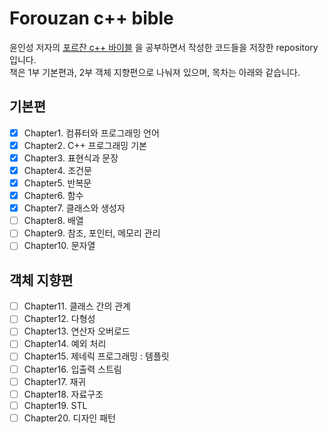 # Forouzan c++ bible
윤인성 저자의 [포르잔 c++ 바이블](http://www.kyobobook.co.kr/product/detailViewKor.laf?ejkGb=KOR&barcode=9791156645030) 을 공부하면서 작성한 코드들을 저장한 repository입니다.  
책은 1부 기본편과, 2부 객체 지향편으로 나눠져 있으며, 목차는 아래와 같습니다.  
## 기본편
- [x] Chapter1. 컴퓨터와 프로그래밍 언어  
- [x] Chapter2. C++ 프로그래밍 기본  
- [x] Chapter3. 표현식과 문장  
- [x] Chapter4. 조건문  
- [x] Chapter5. 반복문  
- [x] Chapter6. 함수  
- [x] Chapter7. 클래스와 생성자  
- [ ] Chapter8. 배열  
- [ ] Chapter9. 참조, 포인터, 메모리 관리  
- [ ] Chapter10. 문자열  
## 객체 지향편
- [ ] Chapter11. 클래스 간의 관계  
- [ ] Chapter12. 다형성  
- [ ] Chapter13. 연산자 오버로드  
- [ ] Chapter14. 예외 처리  
- [ ] Chapter15. 제네릭 프로그래밍 : 템플릿  
- [ ] Chapter16. 입출력 스트림  
- [ ] Chapter17. 재귀  
- [ ] Chapter18. 자료구조  
- [ ] Chapter19. STL  
- [ ] Chapter20. 디자인 패턴  
